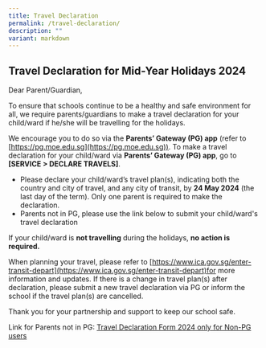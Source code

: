 ```yaml
---
title: Travel Declaration
permalink: /travel-declaration/
description: ""
variant: markdown
---
```

Travel Declaration for Mid-Year Holidays 2024
-------

Dear Parent/Guardian,

To ensure that schools continue to be a healthy and safe environment for all, we require parents/guardians to make a travel declaration for your child/ward if he/she will be travelling for the holidays.

We encourage you to do so via the **Parents’ Gateway (PG) app** (refer to [https://pg.moe.edu.sg](https://pg.moe.edu.sg)). To make a travel declaration for your child/ward via **Parents’ Gateway (PG) app**, go to **[SERVICE > DECLARE TRAVELS]**. 

* Please declare your child/ward’s travel plan(s), indicating both the country and city of travel, and any city of transit, by **24 May 2024** (the last day of the term). Only one parent is required to make the declaration.  
* Parents not in PG, please use the link below to submit your child/ward's travel declaration 

If your child/ward is **not travelling** during the holidays, **no action is required.**

When planning your travel, please refer to [https://www.ica.gov.sg/enter-transit-depart](https://www.ica.gov.sg/enter-transit-depart)for more information and updates. If there is a change in travel plan(s) after declaration, please submit a new travel declaration via PG or inform the school if the travel plan(s) are cancelled. 

Thank you for your partnership and support to keep our school safe.



Link for Parents not in PG: [Travel Declaration Form 2024 only for Non-PG users](https://form.gov.sg/6461c57c1af9a80012cbb53d)